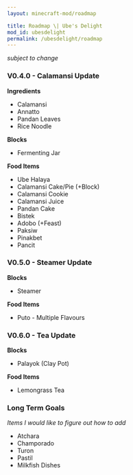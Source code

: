 ```yaml
---
layout: minecraft-mod/roadmap

title: Roadmap \| Ube's Delight
mod_id: ubesdelight
permalink: /ubesdelight/roadmap
---
```


*subject to change*

### V0.4.0 - Calamansi Update

**Ingredients**
- Calamansi
- Annatto
- Pandan Leaves
- Rice Noodle

**Blocks**
- Fermenting Jar

**Food Items**
- Ube Halaya
- Calamansi Cake/Pie (+Block)
- Calamansi Cookie
- Calamansi Juice
- Pandan Cake
- Bistek
- Adobo (+Feast)
- Paksiw
- Pinakbet
- Pancit

### V0.5.0 - Steamer Update

**Blocks**
- Steamer

**Food Items**
- Puto - Multiple Flavours

### V0.6.0 - Tea Update

**Blocks**
- Palayok (Clay Pot)

**Food Items**
- Lemongrass Tea

### Long Term Goals
*Items I would like to figure out how to add*
- Atchara
- Champorado
- Turon
- Pastil
- Milkfish Dishes